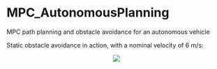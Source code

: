 # MPC_AutonomousPlanning

MPC path planning and obstacle avoidance for an autonomous vehicle

Static obstacle avoidance in action, with a nominal velocity of 6 m/s:

<p align="center">
  <img src=media/VID_20191120_131202166.gif>
</p>

